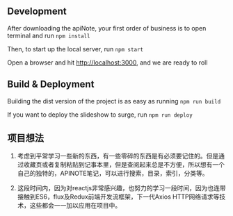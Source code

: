 ## Development

After downloading the apiNote, your first order of business is to open terminal and run `npm install`

Then, to start up the local server, run `npm start`

Open a browser and hit [http://localhost:3000](http://localhost:3000), and we are ready to roll

## Build & Deployment

Building the dist version of the project is as easy as running `npm run build`

If you want to deploy the slideshow to surge, run `npm run deploy`


## 项目想法
1.  考虑到平常学习一些新的东西，有一些零碎的东西是有必须要记住的。但是通过收藏页或者复制粘贴到记事本里，但是查阅起来总是不方便，所以想有一个自己的独特的，APINOTE笔记，可以进行搜索，目录，索引，分类等。

2.  这段时间内，因为对reactjs非常感兴趣，也努力的学习一段时间，因为也连带接触到ES6，flux及Redux前端开发流框架，下一代Axios HTTP网络请求等技术，这些都会一一加以应用在项目中。
